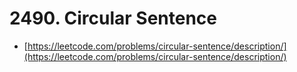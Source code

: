 # 2490. Circular Sentence

- [https://leetcode.com/problems/circular-sentence/description/](https://leetcode.com/problems/circular-sentence/description/)

